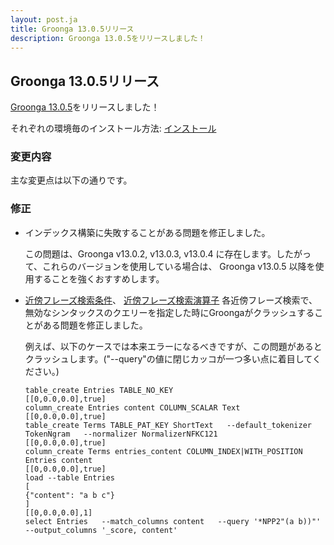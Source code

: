 ```yaml
---
layout: post.ja
title: Groonga 13.0.5リリース
description: Groonga 13.0.5をリリースしました！
---
```


## Groonga 13.0.5リリース

[Groonga 13.0.5](/ja/docs/news.html#release-13-0-5)をリリースしました！

それぞれの環境毎のインストール方法: [インストール](/ja/docs/install.html)

### 変更内容

主な変更点は以下の通りです。

### 修正

* インデックス構築に失敗することがある問題を修正しました。

  この問題は、Groonga v13.0.2, v13.0.3, v13.0.4 に存在します。したがって、これらのバージョンを使用している場合は、 Groonga v13.0.5 以降を使用することを強くおすすめします。

* [近傍フレーズ検索条件](/ja/docs/reference/grn_expr/query_syntax.html#query-syntax-near-phrase-search-condition)、 [近傍フレーズ検索演算子](/ja/docs/reference/grn_expr/script_syntax.html#script-syntax-near-phrase-search-operator) 各近傍フレーズ検索で、無効なシンタックスのクエリーを指定した時にGroongaがクラッシュすることがある問題を修正しました。

  例えば、以下のケースでは本来エラーになるべきですが、この問題があるとクラッシュします。("--query"の値に閉じカッコが一つ多い点に着目してください。)

  ```
  table_create Entries TABLE_NO_KEY
  [[0,0.0,0.0],true]
  column_create Entries content COLUMN_SCALAR Text
  [[0,0.0,0.0],true]
  table_create Terms TABLE_PAT_KEY ShortText   --default_tokenizer TokenNgram   --normalizer NormalizerNFKC121
  [[0,0.0,0.0],true]
  column_create Terms entries_content COLUMN_INDEX|WITH_POSITION Entries content
  [[0,0.0,0.0],true]
  load --table Entries
  [
  {"content": "a b c"}
  ]
  [[0,0.0,0.0],1]
  select Entries   --match_columns content   --query '*NPP2"(a b))"'   --output_columns '_score, content'
  ```
